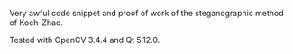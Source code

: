 Very awful code snippet and proof of work of the steganographic method of Koch-Zhao.

Tested with OpenCV 3.4.4 and Qt 5.12.0.
